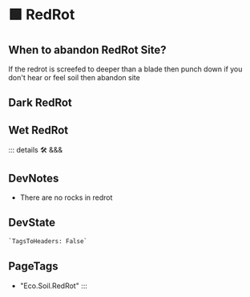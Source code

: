 # 🟩  <eko>RedRot</eko>

## When to abandon RedRot Site?

If the redrot is screefed to deeper than a blade then punch down if you don't hear or feel soil then abandon site

## Dark RedRot

## Wet RedRot

::: details 🛠 <dev>&&&</dev>

## DevNotes

- There are no rocks in redrot

## DevState

```py
`TagsToHeaders: False`
```

<h2>PageTags</h2>

- "Eco.Soil.RedRot"
:::
